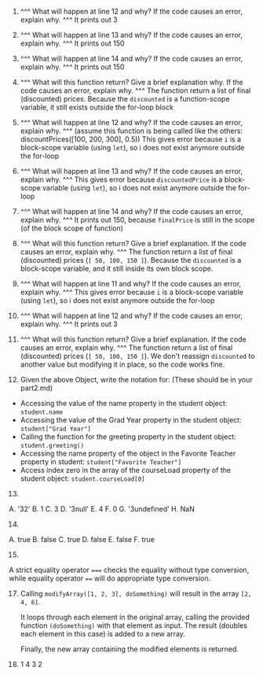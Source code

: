 1. ^^^ What will happen at line 12 and why? If the code causes an error, explain why. ^^^
    It prints out 3

2. ^^^ What will happen at line 13 and why? If the code causes an error, explain why. ^^^
    It prints out 150

3. ^^^ What will happen at line 14 and why? If the code causes an error, explain why. ^^^
    It prints out 150

4. ^^^ What will this function return? Give a brief explanation why. If the code causes an error, explain why. ^^^
    The function return a list of final (discounted) prices. Because the ```discounted``` is a function-scope variable, it still exists outside the for-loop block

5. ^^^ What will happen at line 12 and why?  If the code causes an error, explain why. ^^^ (assume this function is being called like the others: discountPrices([100, 200, 300], 0.5))
    This gives error because ```i``` is a block-scope variable (using ```let```), so i does not exist anymore outside the for-loop

6. ^^^ What will happen at line 13 and why? If the code causes an error, explain why. ^^^
    This gives error because ```discountedPrice``` is a block-scope variable (using ```let```), so i does not exist anymore outside the for-loop

7. ^^^ What will happen at line 14 and why? If the code causes an error, explain why. ^^^
    It prints out 150, because ```finalPrice``` is still in the scope (of the block scope of function)

8. ^^^ What will this function return? Give a brief explanation. If the code causes an error, explain why. ^^^
    The function return a list of final (discounted) prices (```[ 50, 100, 150 ]```). Because the ```discounted``` is a block-scope variable, and it still inside its own block scope.

9. ^^^ What will happen at line 11 and why? If the code causes an error, explain why. ^^^
    This gives error because ```i``` is a block-scope variable (using ```let```), so i does not exist anymore outside the for-loop

10. ^^^ What will happen at line 12 and why? If the code causes an error, explain why. ^^^
    It prints out 3

11. ^^^ What will this function return? Give a brief explanation. If the code causes an error, explain why. ^^^
    The function return a list of final (discounted) prices (```[ 50, 100, 150 ]```). We don't reassign ```discounted``` to another value but modifying it in place, so the code works fine.

12. Given the above Object, write the notation for:  (These should be in your part2.md)
- Accessing the value of the name property in the student object: ```student.name```
- Accessing the value of the Grad Year property in the student object: ```student["Grad Year"]```
- Calling the function for the greeting property in the student object: ```student.greeting()```
- Accessing the name property of the object in the Favorite Teacher property in student: ```student["Favorite Teacher"]```
- Access index zero in the array of the courseLoad property of the student object: ```student.courseLoad[0]```

13.  
A. '32'
B.  1
C.  3
D. '3null'
E.  4
F.  0
G. '3undefined'
H.  NaN

14.  
A.  true
B.  false
C.  true
D.  false
E.  false
F.  true

15.  
A strict equality operator ```===``` checks the equality without type conversion, while equality operator ```==``` will do appropriate type conversion.

17.  
    Calling ```modifyArray([1, 2, 3], doSomething)``` will result in the array ```[2, 4, 6]```.

    It loops through each element in the original array, calling the provided function ```(doSomething)``` with that element as input. The result (doubles each element in this case) is added to a new array.
    
    Finally, the new array containing the modified elements is returned.

19.  
    1
    4
    3
    2

   



